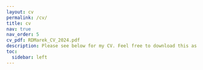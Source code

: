 ```yaml
---
layout: cv
permalink: /cv/
title: cv
nav: true
nav_order: 5
cv_pdf: RDMarek_CV_2024.pdf
description: Please see below for my CV. Feel free to download this as a PDF using the button above ⤴️
toc:
  sidebar: left
---
```

